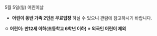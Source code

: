 5월 5일(일) 어린이날
- **어린이 동반 가족 2인은 무료입장** 하실 수 있으니 관람에 참고하시기 바랍니다.

ㅇ **어린이: 만12세 이하(초등학교 6학년 이하)**
※ **외국인 어린이 제외**